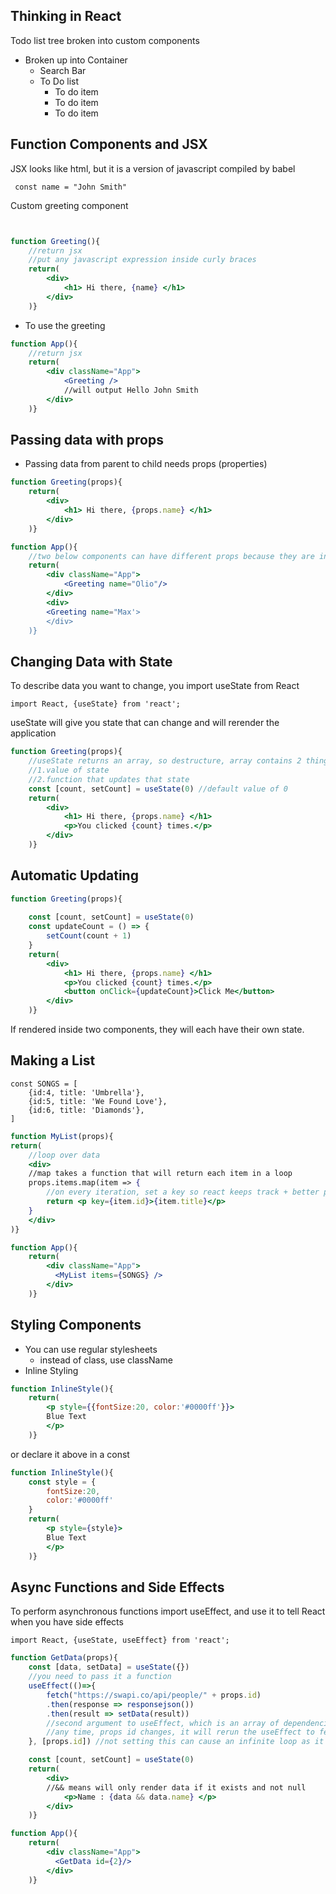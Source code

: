 ## Thinking in React

Todo list tree broken into custom components  
- Broken up into Container
  - Search Bar
  - To Do list
      - To do item
      - To do item
      - To do item

## Function Components and JSX
JSX looks like html, but it is a version of javascript compiled by babel

` const name = "John Smith"`

Custom greeting component
```jsx


function Greeting(){
    //return jsx
    //put any javascript expression inside curly braces
    return(
        <div>
            <h1> Hi there, {name} </h1>
        </div>
    )}
```
- To use the greeting

```jsx
function App(){
    //return jsx
    return(
        <div className="App">
            <Greeting />
            //will output Hello John Smith
        </div>
    )}
```

## Passing data with props
- Passing data from parent to child needs props (properties)

```jsx
function Greeting(props){
    return(
        <div>
            <h1> Hi there, {props.name} </h1>
        </div>
    )}
```

```jsx
function App(){
    //two below components can have different props because they are independent
    return(
        <div className="App">
            <Greeting name="Olio"/>
        </div>
        <div>
        <Greeting name="Max'>
        </div>
    )}
```
## Changing Data with State

To describe data you want to change, you import useState from React

`import React, {useState} from 'react';`

useState will give you state that can change and will rerender the application

```jsx
function Greeting(props){
    //useState returns an array, so destructure, array contains 2 things
    //1.value of state
    //2.function that updates that state
    const [count, setCount] = useState(0) //default value of 0
    return(
        <div>
            <h1> Hi there, {props.name} </h1>
            <p>You clicked {count} times.</p>
        </div>
    )}
```

## Automatic Updating

```jsx
function Greeting(props){
    
    const [count, setCount] = useState(0) 
    const updateCount = () => {
        setCount(count + 1)
    }
    return(
        <div>
            <h1> Hi there, {props.name} </h1>
            <p>You clicked {count} times.</p>
            <button onClick={updateCount}>Click Me</button>
        </div>
    )}
```
If rendered inside two components, they will each have their own state.

## Making a List

```
const SONGS = [
    {id:4, title: 'Umbrella'},
    {id:5, title: 'We Found Love'},
    {id:6, title: 'Diamonds'},
]
```

```jsx
function MyList(props){
return(
    //loop over data
    <div>
    //map takes a function that will return each item in a loop
    props.items.map(item => {
        //on every iteration, set a key so react keeps track + better performance
        return <p key={item.id}>{item.title}</p>
    }
    </div>
)}
```

```jsx
function App(){
    return(
        <div className="App">
          <MyList items={SONGS} />
        </div>
    )}
```

## Styling Components
- You can use regular stylesheets
    - instead of class, use className
- Inline Styling
```jsx
function InlineStyle(){
    return(
        <p style={{fontSize:20, color:'#0000ff'}}>
        Blue Text
        </p>
    )}
```
or declare it above in a const
```jsx
function InlineStyle(){
    const style = {
        fontSize:20, 
        color:'#0000ff'
    }
    return(
        <p style={style}>
        Blue Text
        </p>
    )}
```

## Async Functions and Side Effects

To perform asynchronous functions import useEffect, and use it to tell React when you have side effects

`import React, {useState, useEffect} from 'react';`


```jsx
function GetData(props){
    const [data, setData] = useState({})
    //you need to pass it a function
    useEffect(()=>{
        fetch("https://swapi.co/api/people/" + props.id)
        .then(response => responsejson())
        .then(result => setData(result))
        //second argument to useEffect, which is an array of dependencies
        //any time, props id changes, it will rerun the useEffect to fetch a new person
    }, [props.id]) //not setting this can cause an infinite loop as it will keep rerendering

    const [count, setCount] = useState(0) 
    return(
        <div>
        //&& means will only render data if it exists and not null
            <p>Name : {data && data.name} </p>       
        </div>
    )}
```

```jsx
function App(){
    return(
        <div className="App">
          <GetData id={2}/>
        </div>
    )}
```
